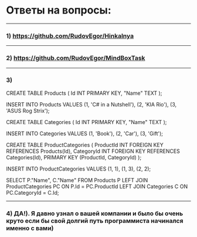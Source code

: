 # Ответы на вопросы:

---

### 1) https://github.com/RudovEgor/Hinkalnya

---

### 2) https://github.com/RudovEgor/MindBoxTask

---

### 3)
CREATE TABLE Products (
	Id INT PRIMARY KEY,
	"Name" TEXT
);

INSERT INTO Products
VALUES
	(1, 'C# in a Nutshell'),
	(2, 'KIA Rio'),
	(3, 'ASUS Rog Strix');

CREATE TABLE Categories (
	Id INT PRIMARY KEY,
	"Name" TEXT
);

INSERT INTO Categories
VALUES
	(1, 'Book'),
	(2, 'Car'),
	(3, 'Gift');

CREATE TABLE ProductCategories (
	ProductId INT FOREIGN KEY REFERENCES Products(Id),
	CategoryId INT FOREIGN KEY REFERENCES Categories(Id),
	PRIMARY KEY (ProductId, CategoryId)
);

INSERT INTO ProductCategories
VALUES
	(1, 1),
	(1, 3),
	(2, 2);

SELECT P."Name", C."Name"
FROM Products P
LEFT JOIN ProductCategories PC
	ON P.Id = PC.ProductId
LEFT JOIN Categories C
	ON PC.CategoryId = C.Id;
  
---  
  
### 4) ДА!). Я давно узнал о вашей компании и было бы очень круто если бы свой долгий путь программиста начинался именно с вами)
